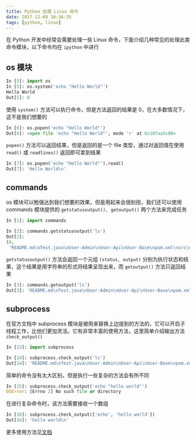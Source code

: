 ```yaml
---
title: Python 处理 Linux 命令
date: 2017-12-09 10:36:35
tags: [python, linux]
---
```


在 Python 开发中经常会需要处理一些 Linux 命令，下面介绍几种常见的处理此类命令模块，以下命令均在 `ipython` 中进行

<!-- more --><!-- toc -->
## os 模块
```python
In [5]: import os
In [5]: os.system('echo "Hello World"')
Hello World
Out[5]: 0
```
使用 `system()` 方法可以执行命令，但是方法返回的结果是 0，在大多数情况下，这不是我们想要的
```python
In [6]: os.popen('echo "Hello World"')
Out[6]: <open file 'echo "Hello World"', mode 'r' at 0x10faa5c00>
```
`popen()` 方法可以返回结果，但是返回的是一个 file 类型，通过对返回值在使用 `read()` 或 `readlines()` 返回即可拿到结果
```python
In [7]: os.popen('echo "Hello World"').read()
Out[7]: 'Hello World\n'
```

## commands
os 模块可以勉强达到我们想要的效果，但是用起来会很别扭，我们还可以使用 commands 模块提供的 `getstatusoutput(), getoutput()` 两个方法来完成任务
```python
In [1]: import commands

In [2]: commands.getstatusoutput('ls')
Out[2]:
(0,
 'README.md\nTest.java\nUser-Admin\nUser-Api\nUser-Base\npom.xml\nsrc\ntarget\nuser-center.iml')
```
`getstatusoutput()` 方法会返回一个元组 `(status, output)` 分别为执行状态和结果，这个结果是用字符串的形式将结果呈现出来，而 `getoutput()` 方法只返回结果

```python
In [3]: commands.getoutput('ls')
Out[3]: 'README.md\nTest.java\nUser-Admin\nUser-Api\nUser-Base\npom.xml\nsrc\ntarget\nuser-center.iml'
```

## subprocess
在官方文档中 subprocess 模块是被用来替换上边提到的方法的，它可以开启子线程工作，比他们更加灵活。它有非常丰富的使用方法，这里简单介绍输出方法 `check_output()`
```python
In [13]: import subprocess

In [14]: subprocess.check_output('ls')
Out[14]: 'README.md\nTest.java\nUser-Admin\nUser-Api\nUser-Base\npom.xml\nsrc\ntarget\nuser-center.iml\n'
```
简单的命令没有太大区别，但是执行一些复杂的方法会有所不同
```python
In [15]: subprocess.check_output('echo "hello world"')
OSError: [Errno 2] No such file or directory
```
在进行复杂命令时，该方法需要接收一个数组
```python
In [16]: subprocess.check_output(['echo', 'hello world'])
Out[16]: 'hello world\n'
```
更多使用方法见[文档](https://docs.python.org/2/library/subprocess.html)
